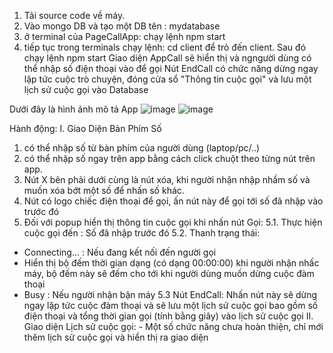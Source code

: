 1. Tải source code về máy.
2. Vào mongo DB và tạo một DB tên : mydatabase
3. ở terminal của PageCallApp: chạy lệnh npm start
4. tiếp tục trong terminals chạy lệnh: cd client để trỏ đến client. Sau đó chạy lệnh npm start
Giao diện AppCall sẽ hiển thị và ngngười dùng có thể nhập số điện thoại vào để gọi
Nút EndCall có chức năng dừng ngay lập tức cuộc trò chuyện, đóng cửa sổ "Thông tin cuộc gọi" và lưu một lịch sử cuộc gọi vào Database


Dưới đây là hình ảnh mô tả App
![image](https://github.com/Hongocthien190200/TestGcall/assets/58287122/7a320990-4a0a-4468-a79e-efc578e65335)
![image](https://github.com/Hongocthien190200/TestGcall/assets/58287122/bf8e4b73-61cf-43f0-8c60-d3e27c986d91)

Hành động:
I. Giao Diện Bàn Phím Số
  1. có thể nhập số từ bàn phím của người dùng (laptop/pc/..)
  2. có thể nhập số ngay trên app bằng cách click chuột theo từng nút trên app.
  3. Nút X bên phải dưới cùng là nút xóa, khi người nhận nhập nhầm số và muốn xóa bớt một số để nhấn số khác. 
  4. Nút có logo chiếc điện thoại để gọi, ấn nút này để gọi tới số đã nhập vào trước đó 
  5. Đối với popup hiển thị thông tin cuộc gọi khi nhấn nút Gọi:
  5.1. Thực hiện cuộc gọi đến : Số đã nhập trước đó
  5.2. Thanh trạng thái: 
   - Connecting... : Nếu đang kết nối đến người gọi
   - Hiển thị bộ đếm thời gian dạng (có dạng 00:00:00) khi người nhận nhấc máy, bộ đếm này sẽ đếm cho tới khi người dùng muốn dừng cuộc đàm thoại
   - Busy : Nếu người nhận bận máy
  5.3 Nút EndCall: Nhấn nút này sẽ dừng ngay lặp tức cuộc đàm thoại và sẽ lưu một lịch sử cuộc gọi bao gồm số điện thoại và tổng thời gian gọi (tính bằng giây) vào lịch sử cuộc gọi
 II. Giao diện Lịch sử cuộc gọi:
    - Một số chức năng chưa hoàn thiện, chỉ mới thêm lịch sử cuộc gọi và hiển thị ra giao diện
